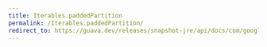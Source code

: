 ```yaml
---
title: Iterables.paddedPartition
permalink: /Iterables.paddedPartition/
redirect_to: https://guava.dev/releases/snapshot-jre/api/docs/com/google/common/collect/Iterables.html#paddedPartition-java.lang.Iterable-int-
---
```

